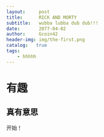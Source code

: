 ```yaml
---
layout:     post
title:      RICK AND MORTY
subtitle:   wubba lubba dub dub!!!
date:       2077-04-02
author:     Gcoin42
header-img: img/the-first.png
catalog:   true
tags:
    - hhhhh
---
```

# 有趣
## 真有意思
开始！

